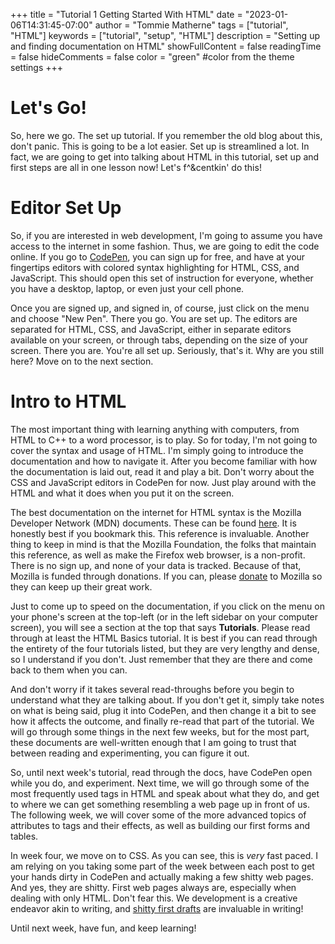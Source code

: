 +++
title = "Tutorial 1 Getting Started With HTML"
date = "2023-01-06T14:31:45-07:00"
author = "Tommie Matherne"
tags = ["tutorial", "HTML"]
keywords = ["tutorial", "setup", "HTML"]
description = "Setting up and finding documentation on HTML"
showFullContent = false
readingTime = false
hideComments = false
color = "green" #color from the theme settings
+++

# Let's Go!

So, here we go. The set up tutorial. If you remember the old blog about this, don't panic. This is going to be a lot easier. Set up is streamlined a lot. In fact, we are going to get into talking about HTML in this tutorial, set up and first steps are all in one lesson now! Let's f^\&centkin' do this!

# Editor Set Up

So, if you are interested in web development, I'm going to assume you have access to the internet in some fashion. Thus, we are going to edit the code online. If you go to [CodePen](www.codepen.io), you can sign up for free, and have at your fingertips editors with colored syntax highlighting for HTML, CSS, and JavaScript. This should open this set of instruction for everyone, whether you have a desktop, laptop, or even just your cell phone. 

Once you are signed up, and signed in, of course, just click on the menu and choose "New Pen". There you go. You are set up. The editors are separated for HTML, CSS, and JavaScript, either in separate editors available on your screen, or through tabs, depending on the size of your screen. There you are. You're all set up. Seriously, that's it. Why are you still here? Move on to the next section.

# Intro to HTML

The most important thing with learning anything with computers, from HTML to C++ to a word processor, is to play. So for today, I'm not going to cover the syntax and usage of HTML. I'm simply going to introduce the documentation and how to navigate it. After you become familiar with how the documentation is laid out, read it and play a bit. Don't worry about the CSS and JavaScript editors in CodePen for now. Just play around with the HTML and what it does when you put it on the screen.

The best documentation on the internet for HTML syntax is the Mozilla Developer Network \(MDN\) documents. These can be found [here](https://developer.mozilla.org/en-US/docs/Web/HTML). It is honestly best if you bookmark this. This reference is invaluable. Another thing to keep in mind is that the Mozilla Foundation, the folks that maintain this reference, as well as make the Firefox web browser, is a non-profit. There is no sign up, and none of your data is tracked. Because of that, Mozilla is funded through donations. If you can, please [donate](https://donate.mozilla.org/en-US/) to Mozilla so they can keep up their great work. 

Just to come up to speed on the documentation, if you click on the menu on your phone's screen at the top-left (or in the left sidebar on your computer screen), you will see a section at the top that says **Tutorials**. Please read through at least the HTML Basics tutorial. It is best if you can read through the entirety of the four tutorials listed, but they are very lengthy and dense, so I understand if you don't. Just remember that they are there and come back to them when you can. 

And don't worry if it takes several read-throughs before you begin to understand what they are talking about. If you don't get it, simply take notes on what is being said, plug it into CodePen, and then change it a bit to see how it affects the outcome, and finally re-read that part of the tutorial. We will go through some things in the next few weeks, but for the most part, these documents are well-written enough that I am going to trust that between reading and experimenting, you can figure it out. 

So, until next week's tutorial, read through the docs, have CodePen open while you do, and experiment. Next time, we will go through some of the most frequently used tags in HTML and speak about what they do, and get to where we can get something resembling a web page up in front of us. The following week, we will cover some of the more advanced topics of attributes to tags and their effects, as well as building our first forms and tables. 

In week four, we move on to CSS. As you can see, this is *very* fast paced. I am relying on you taking some part of the week between each post to get your hands dirty in CodePen and actually making a few shitty web pages. And yes, they are shitty. First web pages always are, especially when dealing with only HTML. Don't fear this. We development is a creative endeavor akin to writing, and [shitty first drafts](https://wrd.as.uky.edu/sites/default/files/1-Shitty%20First%20Drafts.pdf) are invaluable in writing!

Until next week, have fun, and keep learning!
